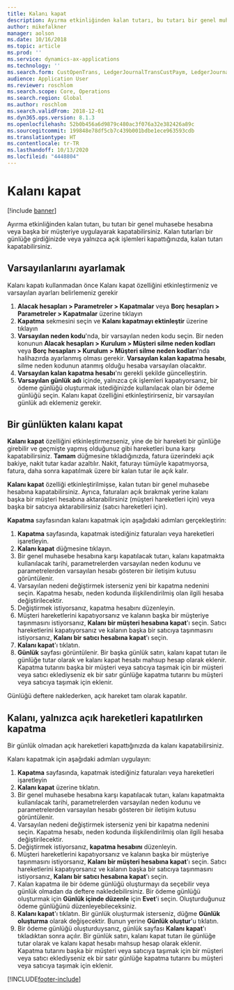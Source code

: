 ```yaml
---
title: Kalanı kapat
description: Ayırma etkinliğinden kalan tutarı, bu tutarı bir genel muhasebe hesabına uygulayarak kapatabilirsiniz.
author: mikefalkner
manager: aolson
ms.date: 10/16/2018
ms.topic: article
ms.prod: ''
ms.service: dynamics-ax-applications
ms.technology: ''
ms.search.form: CustOpenTrans, LedgerJournalTransCustPaym, LedgerJournalTransVendPaym, VendOpenTrans
audience: Application User
ms.reviewer: roschlom
ms.search.scope: Core, Operations
ms.search.region: Global
ms.author: roschlom
ms.search.validFrom: 2018-12-01
ms.dyn365.ops.version: 8.1.3
ms.openlocfilehash: 52b0b456a6d9879c480ac3f076a32e382426a89c
ms.sourcegitcommit: 199848e78df5cb7c439b001bdbe1ece963593cdb
ms.translationtype: HT
ms.contentlocale: tr-TR
ms.lasthandoff: 10/13/2020
ms.locfileid: "4448804"
---
```

# <a name="settle-remainder"></a>Kalanı kapat

[!include [banner](../includes/banner.md)]

Ayırma etkinliğinden kalan tutarı, bu tutarı bir genel muhasebe hesabına veya başka bir müşteriye uygulayarak kapatabilirsiniz. Kalan tutarları bir günlüğe girdiğinizde veya yalnızca açık işlemleri kapattığınızda, kalan tutarı kapatabilirsiniz.

## <a name="setting-up-defaults"></a>Varsayılanlarını ayarlamak 
Kalanı kapatı kullanmadan önce Kalanı kapat özelliğini etkinleştirmeniz ve varsayılan ayarları belirlemeniz gerekir

1)  **Alacak hesapları > Parametreler > Kapatmalar** veya **Borç hesapları > Parametreler > Kapatmalar** üzerine tıklayın
2)  **Kapatma** sekmesini seçin ve **Kalanı kapatmayı ektinleştir** üzerine tıklayın
3)  **Varsayılan neden kodu**'nda, bir varsayılan neden kodu seçin. Bir neden konunun **Alacak hesapları > Kurulum > Müşteri silme neden kodları** veya **Borç hesapları > Kurulum > Müşteri silme neden kodları**'nda halihazırda ayarlanmış olması gerekir. **Varsayılan kalan kapatma hesabı**, silme neden kodunun atanmış olduğu hesaba varsayılan olacaktır.
3)  **Varsayılan kalan kapatma hesabı**'nı gerekli şekilde güncelleştirin.
4)  **Varsayılan günlük adı** içinde, yalnızca çık işlemleri kapatıyorsanız, bir ödeme günlüğü oluşturmak istediğinizde kullanılacak olan bir ödeme günlüğü seçin. Kalanı kapat özelliğini etkinleştirirseniz, bir varsayılan günlük adı eklemeniz gerekir.

## <a name="settle-remainder-from-a-journal"></a>Bir günlükten kalanı kapat
**Kalanı kapat** özelliğini etkinleştirmezseniz, yine de bir hareketi bir günlüğe girebilir ve geçmişte yapmış olduğunuz gibi hareketleri buna karşı kapatabilirsiniz. **Tamam** düğmesine tıkladığınızda, fatura üzerindeki açık bakiye, nakit tutar kadar azaltılır. Nakit, faturayı tümüyle kapatmıyorsa, fatura, daha sonra kapatılmak üzere bir kalan tutar ile açık kalır.

**Kalanı kapat** özelliği etkinleştirilmişse, kalan tutarı bir genel muhasebe hesabına kapatabilirsiniz. Ayrıca, faturaları açık bırakmak yerine kalanı başka bir müşteri hesabına aktarabilirsiniz (müşteri hareketleri için) veya başka bir satıcıya aktarabilirsiniz (satıcı hareketleri için). 

**Kapatma** sayfasından kalanı kapatmak için aşağıdaki adımları gerçekleştirin:

1)  **Kapatma** sayfasında, kapatmak istediğiniz faturaları veya hareketleri işaretleyin.
2)  **Kalanı kapat** düğmesine tıklayın.
3)  Bir genel muhasebe hesabına karşı kapatılacak tutarı, kalanı kapatmakta kullanılacak tarihi, parametrelerden varsayılan neden kodunu ve parametrelerden varsayılan hesabı gösteren bir iletişim kutusu görüntülenir. 
4)  Varsayılan nedeni değiştirmek isterseniz yeni bir kapatma nedenini seçin. Kapatma hesabı, neden kodunda ilişkilendirilmiş olan ilgili hesaba değiştirilecektir.
5)  Değiştirmek istiyorsanız, kapatma hesabını düzenleyin.
6)  Müşteri hareketlerini kapatıyorsanız ve kalanın başka bir müşteriye taşınmasını istiyorsanız, **Kalanı bir müşteri hesabına kapat**'ı seçin. Satıcı hareketlerini kapatıyorsanız ve kalanın başka bir satıcıya taşınmasını istiyorsanız, **Kalanı bir satıcı hesabına kapat**'ı seçin.
6)  **Kalanı kapat**'ı tıklatın.
7)  **Günlük** sayfası görüntülenir. Bir başka günlük satırı, kalanı kapat tutarı ile günlüğe tutar olarak ve kalanı kapat hesabı mahsup hesap olarak eklenir. Kapatma tutarını başka bir müşteri veya satıcıya taşımak için bir müşteri veya satıcı eklediyseniz ek bir satır günlüğe kapatma tutarını bu müşteri veya satıcıya taşımak için eklenir.

Günlüğü deftere naklederken, açık hareket tam olarak kapatılır. 

## <a name="settle-remainder-when-you-are-only-settling-open-transactions"></a>Kalanı, yalnızca açık hareketleri kapatılırken kapatma
Bir günlük olmadan açık hareketleri kapattığınızda da kalanı kapatabilirsiniz.

Kalanı kapatmak için aşağıdaki adımları uygulayın:

1)  **Kapatma** sayfasında, kapatmak istediğiniz faturaları veya hareketleri işaretleyin
2)  **Kalanı kapat** üzerine tıklatın.
3)  Bir genel muhasebe hesabına karşı kapatılacak tutarı, kalanı kapatmakta kullanılacak tarihi, parametrelerden varsayılan neden kodunu ve parametrelerden varsayılan hesabı gösteren bir iletişim kutusu görüntülenir. 
4)  Varsayılan nedeni değiştirmek isterseniz yeni bir kapatma nedenini seçin. Kapatma hesabı, neden kodunda ilişkilendirilmiş olan ilgili hesaba değiştirilecektir.
5)  Değiştirmek istiyorsanız, **kapatma hesabını** düzenleyin.
6)  Müşteri hareketlerini kapatıyorsanız ve kalanın başka bir müşteriye taşınmasını istiyorsanız, **Kalanı bir müşteri hesabına kapat**'ı seçin. Satıcı hareketlerini kapatıyorsanız ve kalanın başka bir satıcıya taşınmasını istiyorsanız, **Kalanı bir satıcı hesabına kapat**'ı seçin.
7)  Kalan kapatma ile bir ödeme günlüğü oluşturmayı da seçebilir veya günlük olmadan da deftere nakledebilirsiniz. Bir ödeme günlüğü oluşturmak için **Günlük içinde düzenle** için **Evet**'i seçin. Oluşturduğunuz ödeme günlüğünü düzenleyebileceksiniz.
8)  **Kalanı kapat**'ı tıklatın. Bir günlük oluşturmak isterseniz, düğme **Günlük oluşturma** olarak değişecektir. Bunun yerine **Günlük oluştur**'u tıklatın.
9)  Bir ödeme günlüğü oluşturduysanız, günlük sayfası **Kalanı kapat**'ı tıkladıktan sonra açılır. Bir günlük satırı, kalanı kapat tutarı ile günlüğe tutar olarak ve kalanı kapat hesabı mahsup hesap olarak eklenir. Kapatma tutarını başka bir müşteri veya satıcıya taşımak için bir müşteri veya satıcı eklediyseniz ek bir satır günlüğe kapatma tutarını bu müşteri veya satıcıya taşımak için eklenir.


[!INCLUDE[footer-include](../../includes/footer-banner.md)]